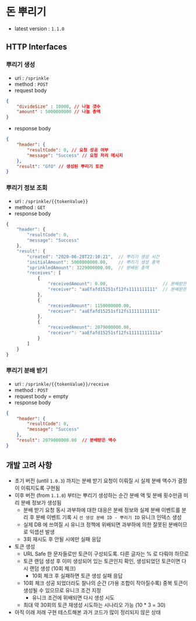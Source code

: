 # 돈 뿌리기
- latest version : `1.1.0`
## HTTP Interfaces
### 뿌리기 생성
- uri : `/sprinkle`
- method : `POST`
- request body
```json
{
    "divideSize" : 10000, // 나눌 갯수
    "amount" : 5000000000 // 나눌 총액
}
```
- response body
```json
{
    "header": {
        "resultCode": 0, // 요청 성공 여부
        "message": "Success" // 요청 처리 메시지
    },
    "result": "GfO" // 생성된 뿌리기 토큰
}
```


### 뿌리기 정보 조회
- uri : `/sprinkle/{{tokenValue}}`
- method : `GET`
- response body
```javascript
{
    "header": {
        "resultCode": 0,
        "message": "Success"
    },
    "result": {
        "created": "2020-06-28T22:10:21",  // 뿌리기 생성 시간
        "initialAmount": 5000000000.00,    // 뿌리기 생성 총액
        "sprinkledAmount": 3229000000.00,  // 분배된 총액
        "receives": [
            {
                "receivedAmount": 0.00,                     // 분배받은 액수
                "receiver": "aaEfafd15251sf12fs1111111111"  // 분배받은 사람 ID
            },
            {
                "receivedAmount": 1150000000.00,
                "receiver": "aaEfafd15251sf12fs11111111111"
            },
            {
                "receivedAmount": 2079000000.00,
                "receiver": "aaEfafd15251sf12fs11111111111a"
            }
        ]
    }
}
```

### 뿌리기 분배 받기
- uri : `/sprinkle/{{tokenValue}}/receive`
- method : `POST`
- request body = empty
- response body
```json
{
    "header": {
        "resultCode": 0,
        "message": "Success"
    },
    "result": 2079000000.00  // 분배받은 액수
}
```

## 개발 고려 사항
- 초기 버전 (until `1.0.3`) 까지는 분배 받기 요청이 이뤄질 시 실제 분배 액수가 결정이 이뤄지도록 구현됨
- 이후 버전 (from `1.1.0`) 부터는 뿌리기 생성하는 순간 분배 액 및 분배 횟수만큼 미리 분배 정보가 생성됨
    - 분배 받기 요청 동시 과부하에 대한 대응은 분배 정보와 실제 분배 이벤트를 분리 후 분배 이벤트 기록 시 `선 생성 분배 ID - 뿌리기 ID` 유니크 인덱스 생성
    - 실제 DB 에 쓰여질 시 유니크 정책에 위배되면 과부하에 의한 잘못된 분배이므로 익셉션 발생
    - 3회 재시도 후 안될 시에만 실패 응답
- 토큰 생성
    - URL Safe 한 문자들로만 토큰이 구성되도록. 다른 글자는 % 로 다뤄야 하므로
    - 토큰 랜덤 생성 후 이미 생성되어 있는 토큰인지 확인, 생성되었던 토큰이면 다시 랜덤 생성 (10회 체크)
        - 10회 체크 후 실패하면 토큰 생성 실패 응답
    - 10회 체크 성공 되었더라도 찰나의 순간 (가용 조합이 작아질수록) 중복 토큰이 생성될 수 있으므로 유니크 조건 지정
        - 유니크 조건에 위배되면 다시 생성 시도
    - 최대 약 30회의 토큰 재생성 시도하는 시나리오 가능 (10 * 3 = 30) 
- 아직 이래 저래 구현 테스트해본 과거 코드가 많이 정리되지 않은 상태
 
